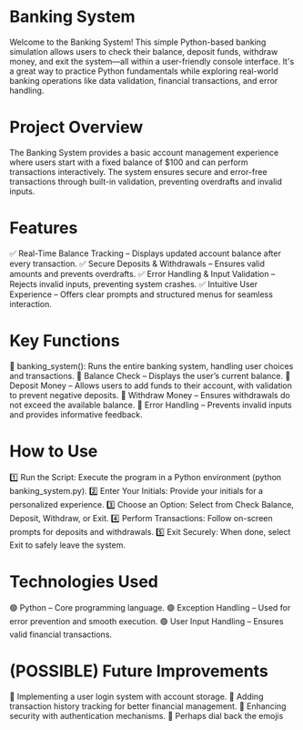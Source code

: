 # Banking System
Welcome to the Banking System! This simple Python-based banking simulation allows users to check their balance, deposit funds, withdraw money, and exit the system—all within a user-friendly console interface. It's a great way to practice Python fundamentals while exploring real-world banking operations like data validation, financial transactions, and error handling.

# Project Overview
The Banking System provides a basic account management experience where users start with a fixed balance of $100 and can perform transactions interactively. The system ensures secure and error-free transactions through built-in validation, preventing overdrafts and invalid inputs.

# Features
✅ Real-Time Balance Tracking – Displays updated account balance after every transaction.
✅ Secure Deposits & Withdrawals – Ensures valid amounts and prevents overdrafts.
✅ Error Handling & Input Validation – Rejects invalid inputs, preventing system crashes.
✅ Intuitive User Experience – Offers clear prompts and structured menus for seamless interaction.

# Key Functions
🔹 banking_system(): Runs the entire banking system, handling user choices and transactions.
🔹 Balance Check – Displays the user’s current balance.
🔹 Deposit Money – Allows users to add funds to their account, with validation to prevent negative deposits.
🔹 Withdraw Money – Ensures withdrawals do not exceed the available balance.
🔹 Error Handling – Prevents invalid inputs and provides informative feedback.

# How to Use
1️⃣ Run the Script: Execute the program in a Python environment (python banking_system.py).
2️⃣ Enter Your Initials: Provide your initials for a personalized experience.
3️⃣ Choose an Option: Select from Check Balance, Deposit, Withdraw, or Exit.
4️⃣ Perform Transactions: Follow on-screen prompts for deposits and withdrawals.
5️⃣ Exit Securely: When done, select Exit to safely leave the system.

# Technologies Used
🟢 Python – Core programming language.
🟢 Exception Handling – Used for error prevention and smooth execution.
🟢 User Input Handling – Ensures valid financial transactions.

# (POSSIBLE) Future Improvements
🔹 Implementing a user login system with account storage.
🔹 Adding transaction history tracking for better financial management.
🔹 Enhancing security with authentication mechanisms.
🔹 Perhaps dial back the emojis

